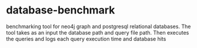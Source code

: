 # database-benchmark
benchmarking tool for neo4j graph and postgresql relational databases. The tool takes as an input the database path and query file path. Then executes the queries and logs each query execution time and database hits


